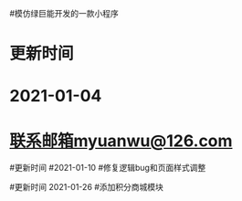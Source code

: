 #模仿绿巨能开发的一款小程序
# 更新时间
# 2021-01-04
# 联系邮箱myuanwu@126.com

#更新时间
#2021-01-10
#修复逻辑bug和页面样式调整

#更新时间
2021-01-26
#添加积分商城模块